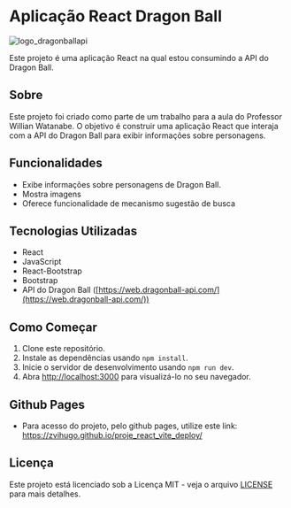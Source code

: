 # Aplicação React Dragon Ball

![logo_dragonballapi](https://github.com/zVihugo/proje_react_vite_deploy/assets/118476125/8e8b319b-7ded-4b77-89d8-9c2654abe132)

Este projeto é uma aplicação React na qual estou consumindo a API do Dragon Ball.

## Sobre

Este projeto foi criado como parte de um trabalho para a aula do Professor Willian Watanabe. O objetivo é construir uma aplicação React que interaja com a API do Dragon Ball para exibir informações sobre personagens.

## Funcionalidades

- Exibe informações sobre personagens de Dragon Ball.
- Mostra imagens
- Oferece funcionalidade de mecanismo sugestão de busca

## Tecnologias Utilizadas

- React
- JavaScript
- React-Bootstrap
- Bootstrap
- API do Dragon Ball ([https://web.dragonball-api.com/](https://web.dragonball-api.com/))

## Como Começar

1. Clone este repositório.
2. Instale as dependências usando `npm install`.
3. Inicie o servidor de desenvolvimento usando `npm run dev`.
4. Abra [http://localhost:3000](http://localhost:3000) para visualizá-lo no seu navegador.

## Github Pages

- Para acesso do projeto, pelo github pages, utilize este link: https://zvihugo.github.io/proje_react_vite_deploy/

## Licença

Este projeto está licenciado sob a Licença MIT - veja o arquivo [LICENSE](LICENSE) para mais detalhes.
